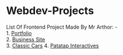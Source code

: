 # Webdev-Projects
  List Of Frontend Project Made By Mr Arthor: -  
    1. [Portfolio](https://mrarthor.github.io/Portfolio/)  
    2. [Business Site](https://mrarthor.github.io/Frontend-Projects/Business-Agency/)   
    3. [Classic Cars](https://mrarthor.github.io/Frontend-Projects/Classic-Cars/) 
    4. [Patatap Interactives](https://mrarthor.github.io/Frontend-Projects/Patatap_Project/) 
